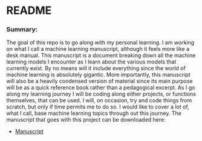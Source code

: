 <h1> README</h1>
<h3>Summary:</h3>
<p>The goal of this repo is to go along with my personal learning. I am working on what I call a machine learning manuscript, although it feels
more like a desk manual. This manuscript is a document breaking down all the machine learning models I encounter as I learn about the various
models that currently exist. By no means will it include everything since the world of machine learning is absolutely gigantic. More importantly,
this manuscript will also be a heavily condensed version of material since its main purpose will be as a quick reference book rather than a 
pedagogical excerpt. As I go along my learning journey I will be coding along either projects, or functions themselves, that can be used. I will,
on occasion, try and code things from scratch, but only if time permits me to do so. I would like to cover a lot of, what I call, base machine 
learning topics through out this journey. The manuscript that goes with this project can be downloaded here:</p>
<ul>
    <li><a href="https://drive.google.com/file/d/1SPx9COZZj4Kt5uURYC8QKZuv23vTICdo/view?usp=sharing"> Manuscript</a></li>
</ul>
